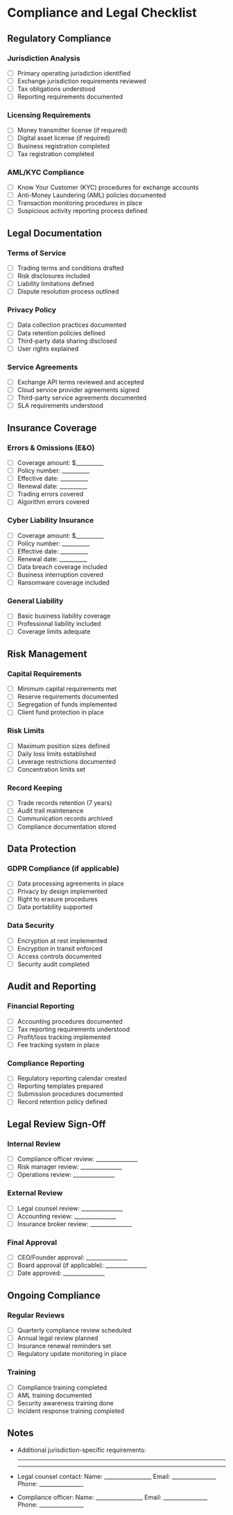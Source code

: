 # Compliance and Legal Checklist

## Regulatory Compliance

### Jurisdiction Analysis
- [ ] Primary operating jurisdiction identified
- [ ] Exchange jurisdiction requirements reviewed
- [ ] Tax obligations understood
- [ ] Reporting requirements documented

### Licensing Requirements
- [ ] Money transmitter license (if required)
- [ ] Digital asset license (if required)
- [ ] Business registration completed
- [ ] Tax registration completed

### AML/KYC Compliance
- [ ] Know Your Customer (KYC) procedures for exchange accounts
- [ ] Anti-Money Laundering (AML) policies documented
- [ ] Transaction monitoring procedures in place
- [ ] Suspicious activity reporting process defined

## Legal Documentation

### Terms of Service
- [ ] Trading terms and conditions drafted
- [ ] Risk disclosures included
- [ ] Liability limitations defined
- [ ] Dispute resolution process outlined

### Privacy Policy
- [ ] Data collection practices documented
- [ ] Data retention policies defined
- [ ] Third-party data sharing disclosed
- [ ] User rights explained

### Service Agreements
- [ ] Exchange API terms reviewed and accepted
- [ ] Cloud service provider agreements signed
- [ ] Third-party service agreements documented
- [ ] SLA requirements understood

## Insurance Coverage

### Errors & Omissions (E&O)
- [ ] Coverage amount: $__________
- [ ] Policy number: __________
- [ ] Effective date: __________
- [ ] Renewal date: __________
- [ ] Trading errors covered
- [ ] Algorithm errors covered

### Cyber Liability Insurance
- [ ] Coverage amount: $__________
- [ ] Policy number: __________
- [ ] Effective date: __________
- [ ] Renewal date: __________
- [ ] Data breach coverage included
- [ ] Business interruption covered
- [ ] Ransomware coverage included

### General Liability
- [ ] Basic business liability coverage
- [ ] Professional liability included
- [ ] Coverage limits adequate

## Risk Management

### Capital Requirements
- [ ] Minimum capital requirements met
- [ ] Reserve requirements documented
- [ ] Segregation of funds implemented
- [ ] Client fund protection in place

### Risk Limits
- [ ] Maximum position sizes defined
- [ ] Daily loss limits established
- [ ] Leverage restrictions documented
- [ ] Concentration limits set

### Record Keeping
- [ ] Trade records retention (7 years)
- [ ] Audit trail maintenance
- [ ] Communication records archived
- [ ] Compliance documentation stored

## Data Protection

### GDPR Compliance (if applicable)
- [ ] Data processing agreements in place
- [ ] Privacy by design implemented
- [ ] Right to erasure procedures
- [ ] Data portability supported

### Data Security
- [ ] Encryption at rest implemented
- [ ] Encryption in transit enforced
- [ ] Access controls documented
- [ ] Security audit completed

## Audit and Reporting

### Financial Reporting
- [ ] Accounting procedures documented
- [ ] Tax reporting requirements understood
- [ ] Profit/loss tracking implemented
- [ ] Fee tracking system in place

### Compliance Reporting
- [ ] Regulatory reporting calendar created
- [ ] Reporting templates prepared
- [ ] Submission procedures documented
- [ ] Record retention policy defined

## Legal Review Sign-Off

### Internal Review
- [ ] Compliance officer review: _______________
- [ ] Risk manager review: _______________
- [ ] Operations review: _______________

### External Review
- [ ] Legal counsel review: _______________
- [ ] Accounting review: _______________
- [ ] Insurance broker review: _______________

### Final Approval
- [ ] CEO/Founder approval: _______________
- [ ] Board approval (if applicable): _______________
- [ ] Date approved: _______________

## Ongoing Compliance

### Regular Reviews
- [ ] Quarterly compliance review scheduled
- [ ] Annual legal review planned
- [ ] Insurance renewal reminders set
- [ ] Regulatory update monitoring in place

### Training
- [ ] Compliance training completed
- [ ] AML training documented
- [ ] Security awareness training done
- [ ] Incident response training completed

## Notes
- Additional jurisdiction-specific requirements:
  _________________________________________________
  _________________________________________________
  
- Legal counsel contact:
  Name: _________________
  Email: ________________
  Phone: ________________

- Compliance officer:
  Name: _________________
  Email: ________________
  Phone: ________________